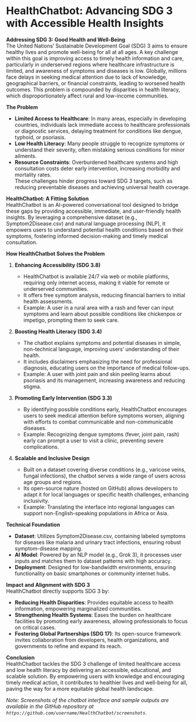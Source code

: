 # HealthChatbot: Advancing SDG 3 with Accessible Health Insights

**Addressing SDG 3: Good Health and Well-Being**  
The United Nations’ Sustainable Development Goal (SDG) 3 aims to ensure healthy lives and promote well-being for all at all ages. A key challenge within this goal is improving access to timely health information and care, particularly in underserved regions where healthcare infrastructure is limited, and awareness of symptoms and diseases is low. Globally, millions face delays in seeking medical attention due to lack of knowledge, geographical barriers, or financial constraints, leading to worsened health outcomes. This problem is compounded by disparities in health literacy, which disproportionately affect rural and low-income communities.

**The Problem**  
- **Limited Access to Healthcare**: In many areas, especially in developing countries, individuals lack immediate access to healthcare professionals or diagnostic services, delaying treatment for conditions like dengue, typhoid, or psoriasis.  
- **Low Health Literacy**: Many people struggle to recognize symptoms or understand their severity, often mistaking serious conditions for minor ailments.  
- **Resource Constraints**: Overburdened healthcare systems and high consultation costs deter early intervention, increasing morbidity and mortality rates.  
These challenges hinder progress toward SDG 3 targets, such as reducing preventable diseases and achieving universal health coverage.

**HealthChatbot: A Fitting Solution**  
HealthChatbot is an AI-powered conversational tool designed to bridge these gaps by providing accessible, immediate, and user-friendly health insights. By leveraging a comprehensive dataset (e.g., Symptom2Disease.csv) and natural language processing (NLP), it empowers users to understand potential health conditions based on their symptoms, fostering informed decision-making and timely medical consultation.

**How HealthChatbot Solves the Problem**  
1. **Enhancing Accessibility (SDG 3.8)**  
   - HealthChatbot is available 24/7 via web or mobile platforms, requiring only internet access, making it viable for remote or underserved communities.  
   - It offers free symptom analysis, reducing financial barriers to initial health assessments.  
   - Example: A user in a rural area with a rash and fever can input symptoms and learn about possible conditions like chickenpox or impetigo, prompting them to seek care.

2. **Boosting Health Literacy (SDG 3.4)**  
   - The chatbot explains symptoms and potential diseases in simple, non-technical language, improving users’ understanding of their health.  
   - It includes disclaimers emphasizing the need for professional diagnosis, educating users on the importance of medical follow-ups.  
   - Example: A user with joint pain and skin peeling learns about psoriasis and its management, increasing awareness and reducing stigma.

3. **Promoting Early Intervention (SDG 3.3)**  
   - By identifying possible conditions early, HealthChatbot encourages users to seek medical attention before symptoms worsen, aligning with efforts to combat communicable and non-communicable diseases.  
   - Example: Recognizing dengue symptoms (fever, joint pain, rash) early can prompt a user to visit a clinic, preventing severe complications.

4. **Scalable and Inclusive Design**  
   - Built on a dataset covering diverse conditions (e.g., varicose veins, fungal infections), the chatbot serves a wide range of users across age groups and regions.  
   - Its open-source nature (hosted on GitHub) allows developers to adapt it for local languages or specific health challenges, enhancing inclusivity.  
   - Example: Translating the interface into regional languages can support non-English-speaking populations in Africa or Asia.

**Technical Foundation**  
- **Dataset**: Utilizes Symptom2Disease.csv, containing labeled symptoms for diseases like malaria and urinary tract infections, ensuring robust symptom-disease mapping.  
- **AI Model**: Powered by an NLP model (e.g., Grok 3), it processes user inputs and matches them to dataset patterns with high accuracy.  
- **Deployment**: Designed for low-bandwidth environments, ensuring functionality on basic smartphones or community internet hubs.  

**Impact and Alignment with SDG 3**  
HealthChatbot directly supports SDG 3 by:  
- **Reducing Health Disparities**: Provides equitable access to health information, empowering marginalized communities.  
- **Strengthening Health Systems**: Eases the burden on healthcare facilities by promoting early awareness, allowing professionals to focus on critical cases.  
- **Fostering Global Partnerships (SDG 17)**: Its open-source framework invites collaboration from developers, health organizations, and governments to refine and expand its reach.

**Conclusion**  
HealthChatbot tackles the SDG 3 challenge of limited healthcare access and low health literacy by delivering an accessible, educational, and scalable solution. By empowering users with knowledge and encouraging timely medical action, it contributes to healthier lives and well-being for all, paving the way for a more equitable global health landscape.

*Note: Screenshots of the chatbot interface and sample outputs are available in the GitHub repository at `https://github.com/username/HealthChatbot/screenshots`.*
